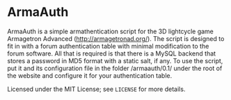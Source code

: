 ArmaAuth
========

ArmaAuth is a simple armathentication script for the 3D lightcycle game Armagetron Advanced (http://armagetronad.org/).  The script is designed to fit in with a forum authentication table with minimal modification to the forum software.  All that is required is that there is a MySQL backend that stores a password in MD5 format with a static salt, if any.  To use the script, put it and its configuration file in the folder /armaauth/0.1/ under the root of the website and configure it for your authentication table.

Licensed under the MIT License; see `LICENSE` for more details.
